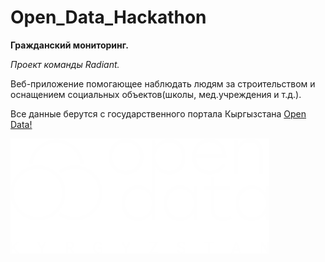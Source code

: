 # Open_Data_Hackathon
__Гражданский мониторинг.__

*Проект команды Radiant.*

Веб-приложение помогающее наблюдать людям за строительством и оснащением социальных объектов(школы, мед.учреждения и т.д.).

Все данные берутся с государственного портала Кыргызстана [Open Data!](http://data.gov.kg)



![](icon.png)
